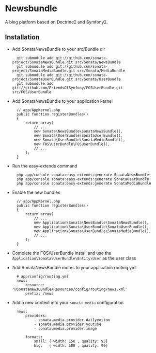 # Newsbundle

A blog platform based on Doctrine2 and Symfony2.

## Installation

* Add SonataNewsBundle to your src/Bundle dir

        git submodule add git://github.com/sonata-project/SonataNewsBundle.git src/Sonata/NewsBundle
        git submodule add git://github.com/sonata-project/SonataMediaBundle.git src/Sonata/MediaBundle
        git submodule add git://github.com/sonata-project/SonataUserBundle.git src/Sonata/UserBundle
        git submodule add git://github.com/FriendsOfSymfony/FOSUserBundle.git src/FOS/UserBundle

* Add SonataNewsBundle to your application kernel

        // app/AppKernel.php
        public function registerBundles()
        {
            return array(
                // ...
                new Sonata\NewsBundle\SonataNewsBundle(),
                new Sonata\UserBundle\SonataUserBundle(),
                new Sonata\UserBundle\SonataMediaBundle(),
                new FOS\UserBundle\FOSUserBundle(),
                // ...
            );
        }

* Run the easy-extends command

        php app/console sonata:easy-extends:generate SonataNewsBundle
        php app/console sonata:easy-extends:generate SonataUserBundle
        php app/console sonata:easy-extends:generate SonataMediaBundle

* Enable the new bundles

        // app/AppKernel.php
        public function registerBundles()
        {
            return array(
                // ...
                new Application\Sonata\NewsBundle\SonataNewsBundle(),
                new Application\Sonata\UserBundle\SonataUserBundle(),
                new Application\Sonata\UserBundle\SonataMediaBundle(),
                // ...
            );
        }

* Complete the FOS/UserBundle install and use the ``Application\Sonata\UserBundle\Entity\User`` as the user class

* Add SonataNewsBundle routes to your application routing.yml

        # app/config/routing.yml
        news:
            resource: '@SonataNewsBundle/Resources/config/routing/news.xml'
            prefix: /news

* Add a new context into your ``sonata_media`` configuration

        news:
            providers:
                - sonata.media.provider.dailymotion
                - sonata.media.provider.youtube
                - sonata.media.provider.image

            formats:
                small: { width: 150 , quality: 95}
                big:   { width: 500 , quality: 90}

